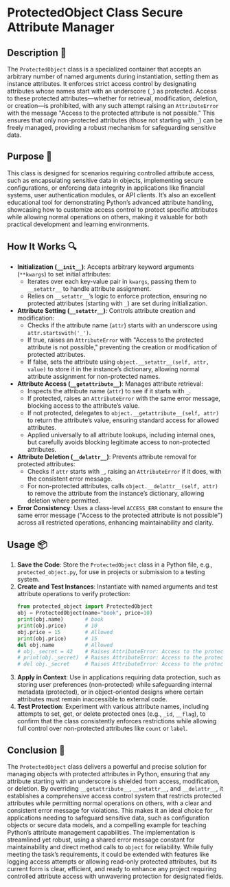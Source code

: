 # ProtectedObject Class Secure Attribute Manager

## Description 📝

The `ProtectedObject` class is a specialized container that accepts an arbitrary number of named arguments during instantiation, setting them as instance attributes.
It enforces strict access control by designating attributes whose names start with an underscore (`_`) as protected.
Access to these protected attributes—whether for retrieval, modification, deletion, or creation—is prohibited, with any such attempt raising an `AttributeError` with the message "Access to the protected attribute is not possible."
This ensures that only non-protected attributes (those not starting with `_`) can be freely managed, providing a robust mechanism for safeguarding sensitive data.

## Purpose 🎯

This class is designed for scenarios requiring controlled attribute access, such as encapsulating sensitive data in objects, implementing secure configurations, or enforcing data integrity in applications like financial systems, user authentication modules, or API clients.
It’s also an excellent educational tool for demonstrating Python’s advanced attribute handling, showcasing how to customize access control to protect specific attributes while allowing normal operations on others, making it valuable for both practical development and learning environments.

## How It Works 🔍

-   **Initialization (`__init__`)**: Accepts arbitrary keyword arguments (`**kwargs`) to set initial attributes:
    -   Iterates over each key-value pair in `kwargs`, passing them to `__setattr__` to handle attribute assignment.
    -   Relies on `__setattr__`’s logic to enforce protection, ensuring no protected attributes (starting with `_`) are set during initialization.
-   **Attribute Setting (`__setattr__`)**: Controls attribute creation and modification:
    -   Checks if the attribute name (`attr`) starts with an underscore using `attr.startswith('_')`.
    -   If true, raises an `AttributeError` with "Access to the protected attribute is not possible," preventing the creation or modification of protected attributes.
    -   If false, sets the attribute using `object.__setattr__(self, attr, value)` to store it in the instance’s dictionary, allowing normal attribute assignment for non-protected names.
-   **Attribute Access (`__getattribute__`)**: Manages attribute retrieval:
    -   Inspects the attribute name (`attr`) to see if it starts with `_`.
    -   If protected, raises an `AttributeError` with the same error message, blocking access to the attribute’s value.
    -   If not protected, delegates to `object.__getattribute__(self, attr)` to return the attribute’s value, ensuring standard access for allowed attributes.
    -   Applied universally to all attribute lookups, including internal ones, but carefully avoids blocking legitimate access to non-protected attributes.
-   **Attribute Deletion (`__delattr__`)**: Prevents attribute removal for protected attributes:
    -   Checks if `attr` starts with `_`, raising an `AttributeError` if it does, with the consistent error message.
    -   For non-protected attributes, calls `object.__delattr__(self, attr)` to remove the attribute from the instance’s dictionary, allowing deletion where permitted.
-   **Error Consistency**: Uses a class-level `ACCESS_ERR` constant to ensure the same error message ("Access to the protected attribute is not possible") across all restricted operations, enhancing maintainability and clarity.

## Usage 📦

1. **Save the Code**: Store the `ProtectedObject` class in a Python file, e.g., `protected_object.py`, for use in projects or submission to a testing system.
2. **Create and Test Instances**: Instantiate with named arguments and test attribute operations to verify protection:
    ```python
    from protected_object import ProtectedObject
    obj = ProtectedObject(name="book", price=10)
    print(obj.name)       # book
    print(obj.price)      # 10
    obj.price = 15        # Allowed
    print(obj.price)      # 15
    del obj.name          # Allowed
    # obj._secret = 42    # Raises AttributeError: Access to the protected attribute is not possible
    # print(obj._secret)  # Raises AttributeError: Access to the protected attribute is not possible
    # del obj._secret     # Raises AttributeError: Access to the protected attribute is not possible
    ```
3. **Apply in Context**: Use in applications requiring data protection, such as storing user preferences (non-protected) while safeguarding internal metadata (protected), or in object-oriented designs where certain attributes must remain inaccessible to external code.
4. **Test Protection**: Experiment with various attribute names, including attempts to set, get, or delete protected ones (e.g., `_id`, `__flag`), to confirm that the class consistently enforces restrictions while allowing full control over non-protected attributes like `count` or `label`.

## Conclusion 🚀

The `ProtectedObject` class delivers a powerful and precise solution for managing objects with protected attributes in Python, ensuring that any attribute starting with an underscore is shielded from access, modification, or deletion.
By overriding `__getattribute__`, `__setattr__`, and `__delattr__`, it establishes a comprehensive access control system that restricts protected attributes while permitting normal operations on others, with a clear and consistent error message for violations.
This makes it an ideal choice for applications needing to safeguard sensitive data, such as configuration objects or secure data models, and a compelling example for teaching Python’s attribute management capabilities.
The implementation is streamlined yet robust, using a shared error message constant for maintainability and direct method calls to `object` for reliability.
While fully meeting the task’s requirements, it could be extended with features like logging access attempts or allowing read-only protected attributes, but its current form is clear, efficient, and ready to enhance any project requiring controlled attribute access with unwavering protection for designated fields.
